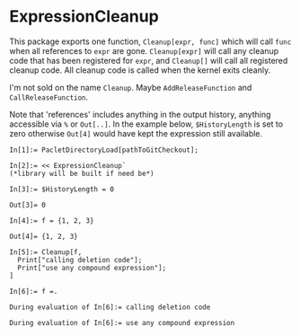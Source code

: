 # ExpressionCleanup

This package exports one function, `Cleanup[expr, func]` which will call `func` when all references to `expr` are gone. `Cleanup[expr]` will call any cleanup code that has been registered for `expr`, and `Cleanup[]` will call all registered cleanup code.  All cleanup code is called when the kernel exits cleanly.

I'm not sold on the name `Cleanup`.  Maybe `AddReleaseFunction` and `CallReleaseFunction`.

Note that 'references' includes anything in the output history, anything accessible via `%` or `Out[..]`.  In the example below, `$HistoryLength` is set to zero otherwise `Out[4]` would have kept the expression still available.



```
In[1]:= PacletDirectoryLoad[pathToGitCheckout];

In[2]:= << ExpressionCleanup`
(*library will be built if need be*)

In[3]:= $HistoryLength = 0

Out[3]= 0

In[4]:= f = {1, 2, 3}

Out[4]= {1, 2, 3}

In[5]:= Cleanup[f,
  Print["calling deletion code"];
  Print["use any compound expression"];
]

In[6]:= f =.

During evaluation of In[6]:= calling deletion code

During evaluation of In[6]:= use any compound expression
```
